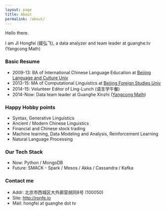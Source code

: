 ```yaml
---
layout: page
title: About
permalink: /about/
---
```


Hello there.

I am JI Hongfei (姬弘飞), a data analyzer and team leader at guanghe.tv (Yangcong Math)

### Basic Resume

* 2009-13: BA of International Chinese Language Education at [Beijing Language and Culture Univ](http://www.blcu.edu.cn)
* 2013-15: MA of Computational Linguistics at [Beijing Foreign Studies Univ](http://www.bfsu.edu.cn)
* 2014-15: Volunteer Editor of Ling-Lunch (语言学午餐)
* 2014-Now: Data team leader at Guanghe Xinzhi ([Yangcong Math](http://yangcong345.com))

### Happy Hobby points

* Syntax, Generative Linguistics
* Ancient / Modern Chinese Linguistics
* Financial and Chinese stock trading
* Machine learning, Data Modeling and Analysis, Reinforcement Learning
* Natural Language Processing

### Our Tech Stack

* Now: Python / MongoDB
* Future: SMACK - Spark / Mesos / Akka / Cassandra / Kafka

### Contact me

* Addr: 北京市西城区大外廊营胡同8号 (100050)
* Site: http://ronfe.io
* Mail: hongfei at guanghe dot tv
